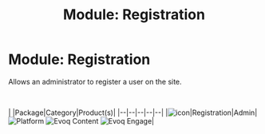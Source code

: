 ﻿---
uid: module-registration
locale: en
title: "Module: Registration"
dnnversion: 09.02.00
---

# Module: Registration

Allows an administrator to register a user on the site.

 

|  |Package|Category|Product(s)|
|--|--|--|--|--|
|![icon](/images/ico-module-registration.png)|Registration|Admin|![Platform](/images/ico-dnn-platform.png) ![Evoq Content](/images/ico-evoq-content.png) ![Evoq Engage](/images/ico-evoq-engage.png)|
